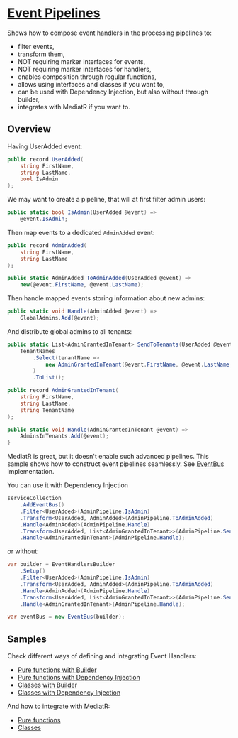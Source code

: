# [Event Pipelines](./EventPipelines)

Shows how to compose event handlers in the processing pipelines to:
- filter events,
- transform them,
- NOT requiring marker interfaces for events,
- NOT requiring marker interfaces for handlers,
- enables composition through regular functions,
- allows using interfaces and classes if you want to,
- can be used with Dependency Injection, but also without through builder,
- integrates with MediatR if you want to.

## Overview

Having UserAdded event:

```csharp
public record UserAdded(
    string FirstName,
    string LastName,
    bool IsAdmin
);
```

We may want to create a pipeline, that will at first filter admin users:

```csharp
public static bool IsAdmin(UserAdded @event) =>
    @event.IsAdmin;
```

Then map events to a dedicated `AdminAdded` event:

```csharp
public record AdminAdded(
    string FirstName,
    string LastName
);

public static AdminAdded ToAdminAdded(UserAdded @event) =>
    new(@event.FirstName, @event.LastName);
```

Then handle mapped events storing information about new admins:

```csharp
public static void Handle(AdminAdded @event) =>
    GlobalAdmins.Add(@event);
```

And distribute global admins to all tenants:

```csharp
public static List<AdminGrantedInTenant> SendToTenants(UserAdded @event) =>
    TenantNames
        .Select(tenantName =>
            new AdminGrantedInTenant(@event.FirstName, @event.LastName, tenantName)
        )
        .ToList();

public record AdminGrantedInTenant(
    string FirstName,
    string LastName,
    string TenantName
);

public static void Handle(AdminGrantedInTenant @event) =>
    AdminsInTenants.Add(@event);
}
```

MediatR is great, but it doesn't enable such advanced pipelines. This sample shows how to construct event pipelines seamlessly. See [EventBus](./EventPipelines/EventBus.cs) implementation.

You can use it with Dependency Injection

```csharp
serviceCollection
    .AddEventBus()
    .Filter<UserAdded>(AdminPipeline.IsAdmin)
    .Transform<UserAdded, AdminAdded>(AdminPipeline.ToAdminAdded)
    .Handle<AdminAdded>(AdminPipeline.Handle)
    .Transform<UserAdded, List<AdminGrantedInTenant>>(AdminPipeline.SendToTenants)
    .Handle<AdminGrantedInTenant>(AdminPipeline.Handle);
```

or without:

```csharp
var builder = EventHandlersBuilder
    .Setup()
    .Filter<UserAdded>(AdminPipeline.IsAdmin)
    .Transform<UserAdded, AdminAdded>(AdminPipeline.ToAdminAdded)
    .Handle<AdminAdded>(AdminPipeline.Handle)
    .Transform<UserAdded, List<AdminGrantedInTenant>>(AdminPipeline.SendToTenants)
    .Handle<AdminGrantedInTenant>(AdminPipeline.Handle);

var eventBus = new EventBus(builder);
```

## Samples

Check different ways of defining and integrating Event Handlers:
- [Pure functions with Builder](./EventPipelines.Tests/PureFunctionsWithBuilderTest.cs)
- [Pure functions with Dependency Injection](./EventPipelines.Tests/PureFunctionsWithIoCTest.cs)
- [Classes with Builder](./EventPipelines.Tests/PureFunctionsWithBuilderTest.cs)
- [Classes with Dependency Injection](./EventPipelines.Tests/ClassesWithIoCTest.cs)

And how to integrate with MediatR:
- [Pure functions](./EventPipelines.Tests/PureFunctionsWithMediatRTest.cs)
- [Classes](./EventPipelines.Tests/ClassesWithMediatRTest.cs)

